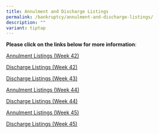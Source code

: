 ```yaml
---
title: Annulment and Discharge Listings
permalink: /bankruptcy/annulment-and-discharge-listings/
description: ""
variant: tiptap
---
```

<p><strong>Please click on the links below for more information</strong>:</p>
<p></p>
<p><a href="/files/Annulment &amp; Discharge Listings/Annulment_Listings__Week_42_.pdf" rel="noopener nofollow" target="_blank">Annulment Listings (Week 42)</a>
</p>
<p><a href="/files/Annulment &amp; Discharge Listings/Discharge_Listings__Week_42_.pdf" rel="noopener nofollow" target="_blank">Discharge Listings (Week 42)</a>
</p>
<p><a href="/files/Annulment &amp; Discharge Listings/Discharge_Listings__Week_43_.pdf" rel="noopener nofollow" target="_blank">Discharge Listings (Week 43)</a>
</p>
<p><a href="/files/Annulment &amp; Discharge Listings/Annulment_Listings__Week_44_.pdf" rel="noopener nofollow" target="_blank">Annulment Listings (Week 44)</a>
</p>
<p><a href="/files/Annulment &amp; Discharge Listings/Discharge_Listings__Week_44_.pdf" rel="noopener nofollow" target="_blank">Discharge Listings (Week 44)</a>
</p>
<p><a href="/files/Annulment &amp; Discharge Listings/Annulment_Listings__Week_45_.pdf" rel="noopener nofollow" target="_blank">Annulment Listings (Week 45)</a>
</p>
<p><a href="/files/Annulment &amp; Discharge Listings/Discharge_Listings__Week_45_.pdf" rel="noopener nofollow" target="_blank">Discharge Listings (Week 45)</a>
</p>